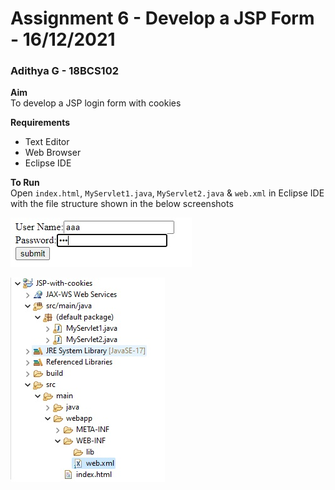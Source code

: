 # Assignment 6 - Develop a JSP Form - 16/12/2021

### Adithya G - 18BCS102

**Aim**<br />
To develop a JSP login form with cookies

**Requirements**

- Text Editor
- Web Browser
- Eclipse IDE

**To Run**<br />
Open `index.html`, `MyServlet1.java`, `MyServlet2.java` & `web.xml` in Eclipse IDE with the file structure shown in the below screenshots

![Sample Screenshot](https://github.com/aad8ya/Internet-and-Web-Programming/blob/main/Assignment%206%20-%20JSP%20Login%20Form%20with%20Cookies/SampleScreenshot.jpg)

![File Structure](https://github.com/aad8ya/Internet-and-Web-Programming/blob/main/Assignment%206%20-%20JSP%20Login%20Form%20with%20Cookies/FileStructure.jpg)
